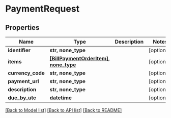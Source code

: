 # PaymentRequest


## Properties
Name | Type | Description | Notes
------------ | ------------- | ------------- | -------------
**identifier** | **str, none_type** |  | [optional] 
**items** | [**[BillPaymentOrderItem], none_type**](BillPaymentOrderItem.md) |  | [optional] 
**currency_code** | **str, none_type** |  | [optional] 
**payment_url** | **str, none_type** |  | [optional] 
**description** | **str, none_type** |  | [optional] 
**due_by_utc** | **datetime** |  | [optional] 

[[Back to Model list]](../README.md#documentation-for-models) [[Back to API list]](../README.md#documentation-for-api-endpoints) [[Back to README]](../README.md)


